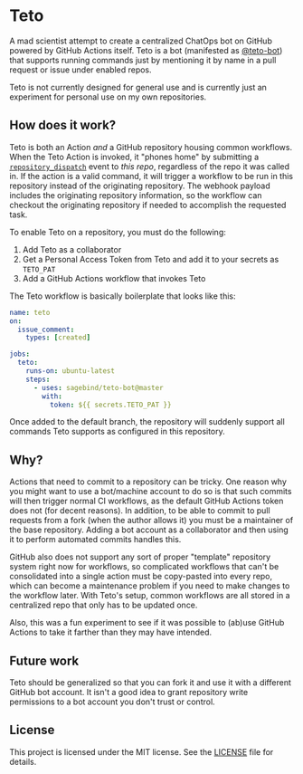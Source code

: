 # Teto

A mad scientist attempt to create a centralized ChatOps bot on GitHub powered by GitHub Actions itself. Teto is a bot (manifested as [@teto-bot](https://github.com/teto-bot)) that supports running commands just by mentioning it by name in a pull request or issue under enabled repos.

Teto is not currently designed for general use and is currently just an experiment for personal use on my own repositories.

## How does it work?

Teto is both an Action _and_ a GitHub repository housing common workflows. When the Teto Action is invoked, it "phones home" by submitting a [`repository_dispatch`](https://docs.github.com/en/free-pro-team@latest/actions/reference/events-that-trigger-workflows#repository_dispatch) event to _this repo_, regardless of the repo it was called in. If the action is a valid command, it will trigger a workflow to be run in this repository instead of the originating repository. The webhook payload includes the originating repository information, so the workflow can checkout the originating repository if needed to accomplish the requested task.

To enable Teto on a repository, you must do the following:

1. Add Teto as a collaborator
2. Get a Personal Access Token from Teto and add it to your secrets as `TETO_PAT`
3. Add a GitHub Actions workflow that invokes Teto

The Teto workflow is basically boilerplate that looks like this:

```yaml
name: teto
on:
  issue_comment:
    types: [created]

jobs:
  teto:
    runs-on: ubuntu-latest
    steps:
      - uses: sagebind/teto-bot@master
        with:
          token: ${{ secrets.TETO_PAT }}
```

Once added to the default branch, the repository will suddenly support all commands Teto supports as configured in this repository.

## Why?

Actions that need to commit to a repository can be tricky. One reason why you might want to use a bot/machine account to do so is that such commits will then trigger normal CI workflows, as the default GitHub Actions token does not (for decent reasons). In addition, to be able to commit to pull requests from a fork (when the author allows it) you must be a maintainer of the base repository. Adding a bot account as a collaborator and then using it to perform automated commits handles this.

GitHub also does not support any sort of proper "template" repository system right now for workflows, so complicated workflows that can't be consolidated into a single action must be copy-pasted into every repo, which can become a maintenance problem if you need to make changes to the workflow later. With Teto's setup, common workflows are all stored in a centralized repo that only has to be updated once.

Also, this was a fun experiment to see if it was possible to (ab)use GitHub Actions to take it farther than they may have intended.

## Future work

Teto should be generalized so that you can fork it and use it with a different GitHub bot account. It isn't a good idea to grant repository write permissions to a bot account you don't trust or control.

## License

This project is licensed under the MIT license. See the [LICENSE](LICENSE) file for details.
